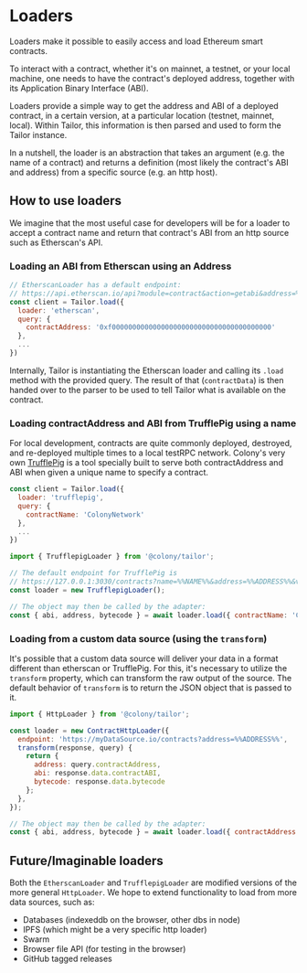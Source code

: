 # Loaders

Loaders make it possible to easily access and load Ethereum smart contracts.

To interact with a contract, whether it's on mainnet, a testnet, or your local machine, one needs to have the contract's deployed address, together with its Application Binary Interface (ABI).

Loaders provide a simple way to get the address and ABI of a deployed contract, in a certain version, at a particular location (testnet, mainnet, local). Within Tailor, this information is then parsed and used to form the Tailor instance.

In a nutshell, the loader is an abstraction that takes an argument (e.g. the name of a contract) and returns a definition (most likely the contract's ABI and address) from a specific source (e.g. an http host).

## How to use loaders

We imagine that the most useful case for developers will be for a loader to accept a contract name and return that contract's ABI from an http source such as Etherscan's API.

### Loading an ABI from Etherscan using an Address

```js
// EtherscanLoader has a default endpoint:
// https://api.etherscan.io/api?module=contract&action=getabi&address=%%ADDRESS%%
const client = Tailor.load({
  loader: 'etherscan',
  query: {
    contractAddress: '0xf000000000000000000000000000000000000000'
  },
  ...
})
```

Internally, Tailor is instantiating the Etherscan loader and calling its `.load` method with the provided query. The result of that (`contractData`) is then handed over to the parser to be used to tell Tailor what is available on the contract.

### Loading contractAddress and ABI from TrufflePig using a name

For local development, contracts are quite commonly deployed, destroyed, and re-deployed multiple times to a local testRPC network. Colony's very own [TrufflePig](https://github.com/JoinColony/trufflepig) is a tool specially built to serve both contractAddress and ABI when given a unique name to specify a contract.

```js
const client = Tailor.load({
  loader: 'trufflepig',
  query: {
    contractName: 'ColonyNetwork'
  },
  ...
})

import { TrufflepigLoader } from '@colony/tailor';

// The default endpoint for TrufflePig is
// https://127.0.0.1:3030/contracts?name=%%NAME%%&address=%%ADDRESS%%&version=%%VERSION%%
const loader = new TrufflepigLoader();

// The object may then be called by the adapter:
const { abi, address, bytecode } = await loader.load({ contractName: 'ColonyNetwork' });
```

### Loading from a custom data source (using the `transform`)

It's possible that a custom data source will deliver your data in a format different than etherscan or TrufflePig. For this, it's necessary to utilize the `transform` property, which can transform the raw output of the source. The default behavior of `transform` is to return the JSON object that is passed to it.

```js
import { HttpLoader } from '@colony/tailor';

const loader = new ContractHttpLoader({
  endpoint: 'https://myDataSource.io/contracts?address=%%ADDRESS%%',
  transform(response, query) {
    return {
      address: query.contractAddress,
      abi: response.data.contractABI,
      bytecode: response.data.bytecode
    };
  },
});

// The object may then be called by the adapter:
const { abi, address, bytecode } = await loader.load({ contractAddress: '0xdeadbeef' });
```

## Future/Imaginable loaders

Both the `EtherscanLoader` and `TrufflepigLoader` are modified versions of the more general `HttpLoader`. We hope to extend functionality to load from more data sources, such as:

- Databases (indexeddb on the browser, other dbs in node)
- IPFS (which might be a very specific http loader)
- Swarm
- Browser file API (for testing in the browser)
- GitHub tagged releases
